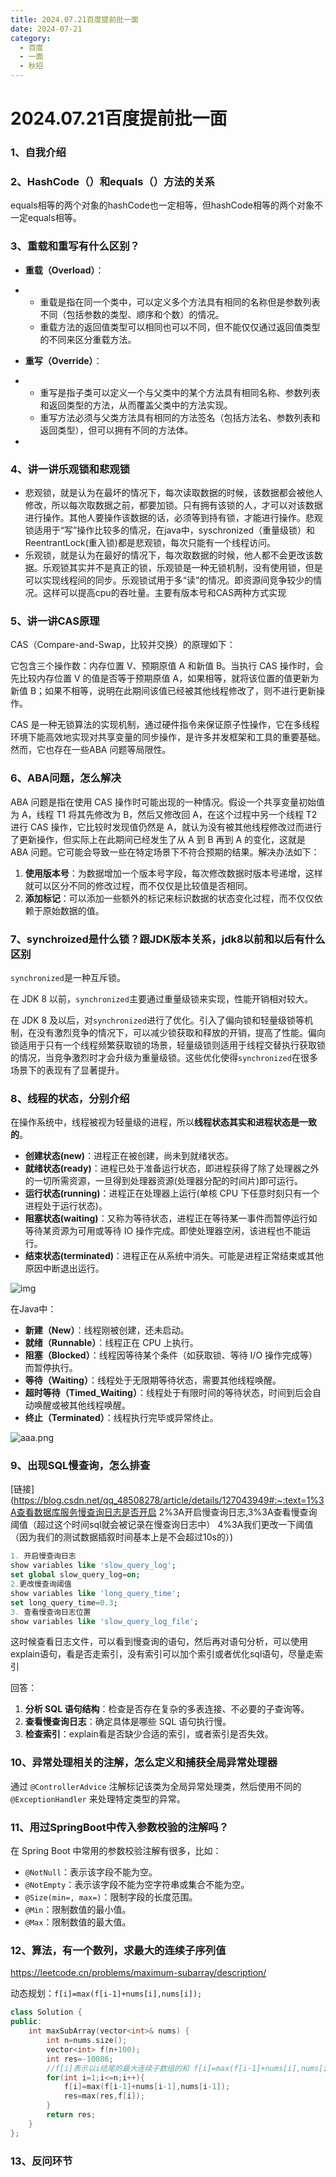 ```yaml
---
title: 2024.07.21百度提前批一面
date: 2024-07-21
category:
  - 百度
  - 一面
  - 秋招
---
```


# 2024.07.21百度提前批一面

### 1、自我介绍

### 2、HashCode（）和equals（）方法的关系

equals相等的两个对象的hashCode也一定相等，但hashCode相等的两个对象不一定equals相等。

### 3、重载和重写有什么区别？

- **重载（Overload）**：

- - 重载是指在同一个类中，可以定义多个方法具有相同的名称但是参数列表不同（包括参数的类型、顺序和个数）的情况。
  - 重载方法的返回值类型可以相同也可以不同，但不能仅仅通过返回值类型的不同来区分重载方法。

- **重写（Override）**：

- - 重写是指子类可以定义一个与父类中的某个方法具有相同名称、参数列表和返回类型的方法，从而覆盖父类中的方法实现。
  - 重写方法必须与父类方法具有相同的方法签名（包括方法名、参数列表和返回类型），但可以拥有不同的方法体。

- 

### 4、讲一讲乐观锁和悲观锁

- 悲观锁，就是认为在最坏的情况下，每次读取数据的时候，该数据都会被他人修改，所以每次取数据之前，都要加锁。只有拥有该锁的人，才可以对该数据进行操作。其他人要操作该数据的话，必须等到持有锁，才能进行操作。悲观锁适用于“写”操作比较多的情况，在java中，syschronized（重量级锁）和ReentrantLock(重入锁)都是悲观锁，每次只能有一个线程访问。
- 乐观锁，就是认为在最好的情况下，每次取数据的时候，他人都不会更改该数据。乐观锁其实并不是真正的锁，乐观锁是一种无锁机制，没有使用锁，但是可以实现线程间的同步。乐观锁试用于多“读”的情况。即资源间竞争较少的情况。这样可以提高cpu的吞吐量。主要有版本号和CAS两种方式实现

### 5、讲一讲CAS原理

CAS（Compare-and-Swap，比较并交换）的原理如下：

它包含三个操作数：内存位置 V、预期原值 A 和新值 B。当执行 CAS 操作时，会先比较内存位置 V 的值是否等于预期原值 A，如果相等，就将该位置的值更新为新值 B；如果不相等，说明在此期间该值已经被其他线程修改了，则不进行更新操作。

CAS 是一种无锁算法的实现机制，通过硬件指令来保证原子性操作，它在多线程环境下能高效地实现对共享变量的同步操作，是许多并发框架和工具的重要基础。然而，它也存在一些ABA 问题等局限性。

### 6、ABA问题，怎么解决

ABA 问题是指在使用 CAS 操作时可能出现的一种情况。假设一个共享变量初始值为 A，线程 T1 将其先修改为 B，然后又修改回 A，在这个过程中另一个线程 T2 进行 CAS 操作，它比较时发现值仍然是 A，就认为没有被其他线程修改过而进行了更新操作，但实际上在此期间已经发生了从 A 到 B 再到 A 的变化，这就是 ABA 问题。它可能会导致一些在特定场景下不符合预期的结果。解决办法如下：

1. **使用版本号**：为数据增加一个版本号字段，每次修改数据时版本号递增，这样就可以区分不同的修改过程，而不仅仅是比较值是否相同。
2. **添加标记**：可以添加一些额外的标记来标识数据的状态变化过程，而不仅仅依赖于原始数据的值。

### 7、synchroized是什么锁？跟JDK版本关系，jdk8以前和以后有什么区别

`synchronized`是一种互斥锁。

在 JDK 8 以前，`synchronized`主要通过重量级锁来实现，性能开销相对较大。

在 JDK 8 及以后，对`synchronized`进行了优化。引入了偏向锁和轻量级锁等机制，在没有激烈竞争的情况下，可以减少锁获取和释放的开销，提高了性能。偏向锁适用于只有一个线程频繁获取锁的场景，轻量级锁则适用于线程交替执行获取锁的情况，当竞争激烈时才会升级为重量级锁。这些优化使得`synchronized`在很多场景下的表现有了显著提升。

### 8、线程的状态，分别介绍

在操作系统中，线程被视为轻量级的进程，所以**线程状态其实和进程状态是一致的**。

- **创建状态(new)**：进程正在被创建，尚未到就绪状态。
- **就绪状态(ready)**：进程已处于准备运行状态，即进程获得了除了处理器之外的一切所需资源，一旦得到处理器资源(处理器分配的时间片)即可运行。
- **运行状态(running)**：进程正在处理器上运行(单核 CPU 下任意时刻只有一个进程处于运行状态)。
- **阻塞状态(waiting)**：又称为等待状态，进程正在等待某一事件而暂停运行如等待某资源为可用或等待 IO 操作完成。即使处理器空闲，该进程也不能运行。
- **结束状态(terminated)**：进程正在从系统中消失。可能是进程正常结束或其他原因中断退出运行。

![img](https://s2.loli.net/2024/07/21/3wTPKyInfHFtJ61.webp)

在Java中：

+ **新建（New）**：线程刚被创建，还未启动。
+ **就绪（Runnable）**：线程正在 CPU 上执行。
+ **阻塞（Blocked）**：线程因等待某个条件（如获取锁、等待 I/O 操作完成等）而暂停执行。
+ **等待（Waiting）**：线程处于无限期等待状态，需要其他线程唤醒。
+ **超时等待（Timed_Waiting）**：线程处于有限时间的等待状态，时间到后会自动唤醒或被其他线程唤醒。
+ **终止（Terminated）**：线程执行完毕或异常终止。

![aaa.png](https://s2.loli.net/2024/07/21/73ibAfUuY4M5VB8.webp)

### 9、出现SQL慢查询，怎么排查

[链接](https://blog.csdn.net/qq_48508278/article/details/127043949#:~:text=1%3A查看数据库服务慢查询日志是否开启 2%3A开启慢查询日志,3%3A查看慢查询阈值（超过这个时间sql就会被记录在慢查询日志中） 4%3A我们更改一下阈值（因为我们的测试数据插叙时间基本上是不会超过10s的）)

```sql
1. 开启慢查询日志
show variables like 'slow_query_log';
set global slow_query_log=on;
2.更改慢查询阈值
show variables like 'long_query_time';
set long_query_time=0.3;
3. 查看慢查询日志位置
show variables like 'slow_query_log_file';
```

这时候查看日志文件，可以看到慢查询的语句，然后再对语句分析，可以使用explain语句，看是否走索引，没有索引可以加个索引或者优化sql语句，尽量走索引

回答：

1. **分析 SQL 语句结构**：检查是否存在复杂的多表连接、不必要的子查询等。
2. **查看慢查询日志**：确定具体是哪些 SQL 语句执行慢。
3. **检查索引**：explain看是否缺少合适的索引，或者索引是否失效。

### 10、异常处理相关的注解，怎么定义和捕获全局异常处理器

通过 `@ControllerAdvice` 注解标记该类为全局异常处理类，然后使用不同的 `@ExceptionHandler` 来处理特定类型的异常。

### 11、用过SpringBoot中传入参数校验的注解吗？

在 Spring Boot 中常用的参数校验注解有很多，比如：

- `@NotNull`：表示该字段不能为空。
- `@NotEmpty`：表示该字段不能为空字符串或集合不能为空。
- `@Size(min=, max=)`：限制字段的长度范围。
- `@Min`：限制数值的最小值。
- `@Max`：限制数值的最大值。

### 12、算法，有一个数列，求最大的连续子序列值

https://leetcode.cn/problems/maximum-subarray/description/

动态规划：`f[i]=max(f[i-1]+nums[i],nums[i]);`

```cpp
class Solution {
public:
    int maxSubArray(vector<int>& nums) {
        int n=nums.size();
        vector<int> f(n+100);
        int res=-10086;
        //f[i]表示以i结尾的最大连续子数组的和 f[i]=max(f[i-1]+nums[i],nums[i]);
        for(int i=1;i<=n;i++){
            f[i]=max(f[i-1]+nums[i-1],nums[i-1]);
            res=max(res,f[i]);
        }
        return res;
    }
};
```

### 13、反问环节